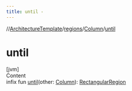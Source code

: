 ```yaml
---
title: until -
---
```

//[ArchitectureTemplate](../../index.md)/[regions](../index.md)/[Column](index.md)/[until](until.md)



# until  
[jvm]  
Content  
infix fun [until](until.md)(other: [Column](index.md)): [RectangularRegion](../-rectangular-region/index.md)  



